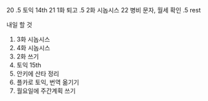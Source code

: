 20
.5   토익 14th
21  1화 퇴고
.5   2화 시놉시스
22  병비 문자, 월세 확인
.5    rest

내일 할 것
1. 3화 시놉시스 
2. 4화 시놉시스
3. 2화 쓰기
4. 토익 15th
5. 안키에 산타 정리
6. 플카로 토익, 번역 옮기기
7. 월요일에 주간계획 쓰기